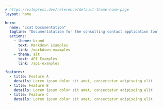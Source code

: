 ```yaml
---
# https://vitepress.dev/reference/default-theme-home-page
layout: home

hero:
  name: "ccat Documentation"
  tagline: "Documentatation for the consulting contact application tool"
  actions:
    - theme: brand
      text: Markdown Examples
      link: /markdown-examples
    - theme: alt
      text: API Examples
      link: /api-examples

features:
  - title: Feature A
    details: Lorem ipsum dolor sit amet, consectetur adipiscing elit
  - title: Feature B
    details: Lorem ipsum dolor sit amet, consectetur adipiscing elit
  - title: Feature C
    details: Lorem ipsum dolor sit amet, consectetur adipiscing elit
---
```

